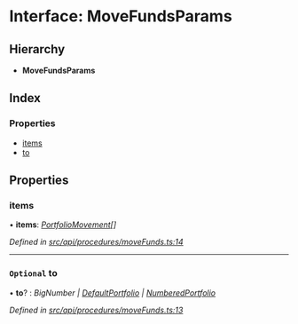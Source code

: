 # Interface: MoveFundsParams

## Hierarchy

* **MoveFundsParams**

## Index

### Properties

* [items](movefundsparams.md#items)
* [to](movefundsparams.md#optional-to)

## Properties

###  items

• **items**: *[PortfolioMovement](portfoliomovement.md)[]*

*Defined in [src/api/procedures/moveFunds.ts:14](https://github.com/PolymathNetwork/polymesh-sdk/blob/1221e467/src/api/procedures/moveFunds.ts#L14)*

___

### `Optional` to

• **to**? : *BigNumber | [DefaultPortfolio](../classes/defaultportfolio.md) | [NumberedPortfolio](../classes/numberedportfolio.md)*

*Defined in [src/api/procedures/moveFunds.ts:13](https://github.com/PolymathNetwork/polymesh-sdk/blob/1221e467/src/api/procedures/moveFunds.ts#L13)*
